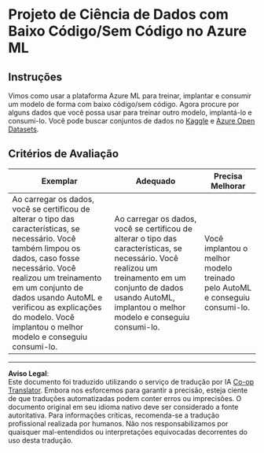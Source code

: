 <!--
CO_OP_TRANSLATOR_METADATA:
{
  "original_hash": "8fdc4a5fd9bc27a8d2ebef995dfbf73f",
  "translation_date": "2025-08-27T17:44:48+00:00",
  "source_file": "5-Data-Science-In-Cloud/18-Low-Code/assignment.md",
  "language_code": "br"
}
-->
# Projeto de Ciência de Dados com Baixo Código/Sem Código no Azure ML

## Instruções

Vimos como usar a plataforma Azure ML para treinar, implantar e consumir um modelo de forma com baixo código/sem código. Agora procure por alguns dados que você possa usar para treinar outro modelo, implantá-lo e consumi-lo. Você pode buscar conjuntos de dados no [Kaggle](https://kaggle.com) e [Azure Open Datasets](https://azure.microsoft.com/services/open-datasets/catalog?WT.mc_id=academic-77958-bethanycheum&ocid=AID3041109).

## Critérios de Avaliação

| Exemplar | Adequado | Precisa Melhorar |
|----------|----------|------------------|
|Ao carregar os dados, você se certificou de alterar o tipo das características, se necessário. Você também limpou os dados, caso fosse necessário. Você realizou um treinamento em um conjunto de dados usando AutoML e verificou as explicações do modelo. Você implantou o melhor modelo e conseguiu consumi-lo. | Ao carregar os dados, você se certificou de alterar o tipo das características, se necessário. Você realizou um treinamento em um conjunto de dados usando AutoML, implantou o melhor modelo e conseguiu consumi-lo. | Você implantou o melhor modelo treinado pelo AutoML e conseguiu consumi-lo. |

---

**Aviso Legal**:  
Este documento foi traduzido utilizando o serviço de tradução por IA [Co-op Translator](https://github.com/Azure/co-op-translator). Embora nos esforcemos para garantir a precisão, esteja ciente de que traduções automatizadas podem conter erros ou imprecisões. O documento original em seu idioma nativo deve ser considerado a fonte autoritativa. Para informações críticas, recomenda-se a tradução profissional realizada por humanos. Não nos responsabilizamos por quaisquer mal-entendidos ou interpretações equivocadas decorrentes do uso desta tradução.